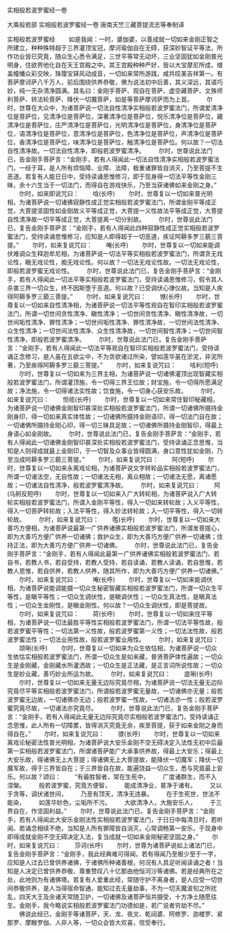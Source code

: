 实相般若波罗蜜经一卷


大乘般若部
实相般若波罗蜜经一卷
唐南天竺三藏菩提流志等奉制译


实相般若波罗蜜经
　　如是我闻：一时，婆伽婆，以善成就一切如来金刚正智之所建立，种种殊特超于三界灌顶宝冠，摩诃瑜伽自在无碍，获深妙智证平等法，所作功业皆已究竟，随众生心悉令满足，三世平等常无动坏，三业坚固犹如金刚普光明身，住欲界他化自在天王宫殿之中。其王宫殿种种严好，皆以大宝摩尼所成，缯盖幢幡众彩交映，珠璎宝铎风动成音，一切如来常所游践，咸共叹美吉祥第一。有菩萨摩诃萨八千万人，前后围绕供养恭敬，佛为说法初中后善，其义深远，其语巧妙，纯一无杂清净圆满。其名曰：金刚手菩萨、观自在菩萨、虚空藏菩萨、文殊师利菩萨、转法轮菩萨、降伏一切魔菩萨，如是等菩萨摩诃萨而为上首。
　　尔时，世尊在大众中，为诸菩萨说一切法自性清净实相般若波罗蜜法门，所谓爱清净位是菩萨位，见清净位是菩萨位，深著清净位是菩萨位，悦乐清净位是菩萨位，藏清净位是菩萨位，庄严清净位是菩萨位，光明清净位是菩萨位，身清净位是菩萨位，语清净位是菩萨位，意清净位是菩萨位，色清净位是菩萨位，声清净位是菩萨位，香清净位是菩萨位，味清净位是菩萨位，触清净位是菩萨位。何以故？一切法自性清净故。一切法自性清净，即般若波罗蜜清净。
　　尔时，世尊说此法门已，告金刚手菩萨言：“金刚手，若有人得闻此一切法自性清净实相般若波罗蜜法门，一经于耳，是人所有烦恼障、业障、法障，极重诸罪皆自消灭，乃至菩提不生恶道。若复有人能日日中，受持读诵思惟修习，即于现身得一切法平等性金刚三昧，余十六生当于一切法门，而得自在游戏快乐，乃至当获诸佛如来金刚之身。”
　　尔时，如来即说咒曰：
　　唅(长呼)
　　尔时，世尊复以一切如来普光明相，为诸菩萨说一切诸佛寂静性成正觉实相般若波罗蜜法门，所谓金刚平等成正觉，大菩提坚固性如金刚故义平等成正觉，大菩提一义性故法平等成正觉，大菩提自性清净故一切平等成正觉，大菩提离一切分别故。
　　尔时，世尊说此法门已，复告金刚手菩萨言：“金刚手，若有人得闻此四种寂静性成正觉实相般若波罗蜜法门，受持读诵思惟修习，应知是人即得超于一切恶道，疾证阿耨多罗三藐三菩提。”
　　尔时，如来复说咒曰：
　　唵(长呼)
　　尔时，世尊复以一切如来能调伏难调众生释迦牟尼相，为诸菩萨说一切法平等实相般若波罗蜜法门，所谓贪无戏论性，瞋无戏论性，痴无戏论性。何以故？一切法无戏论性故。一切法无戏论性，即般若波罗蜜无戏论性。
　　尔时，世尊说此法门已，复告金刚手菩萨言：“金刚手，若有人得闻此一切法平等实相般若波罗蜜法门，受持读诵思惟修习，假令其人杀害三界一切众生，终不因斯堕于恶道。何以故？已受调伏心律仪故。当知是人疾得阿耨多罗三藐三菩提。”
　　尔时，如来复说咒曰：
　　憾(长呼)
　　尔时，世尊复以一切如来自性清净相，为诸菩萨说一切法平等性观自在智印实相般若波罗蜜法门，所谓一切世间贪性清净、瞋性清净；一切世间贪性清净、瞋性清净故，一切世间垢性清净、罪性清净；一切世间垢性清净、罪性清净故，一切世间法性清净、众生性清净；一切世间法性清净、众生性清净故，一切世间智性清净；一切世间智性清净，即般若波罗蜜清净。
　　尔时，世尊说此法门已，复告金刚手菩萨言：“金刚手，若有人得闻此一切法平等观自在智印实相般若波罗蜜法门，受持读诵正念修习，是人虽在五欲尘中，不为贪欲诸过所染，譬如莲华虽在淤泥，非泥所著，乃至疾得阿耨多罗三藐三菩提。”
　　尔时，如来复说咒曰：
　　咭利(短呼)
　　尔时，世尊复以一切如来为三界主相，为诸菩萨说一切诸佛灌顶出现智藏实相般若波罗蜜法门，所谓灌顶施，令一切得三界王位故；财宝施，令一切得所愿满足故；净法施，令一切得诸法实性故；饮食施，令一切身心获安乐故。
　　尔时，如来复说咒曰：
　　怛缆(长呼)
　　尔时，世尊复以一切如来常住智印秘藏相，为诸菩萨说一切诸佛金刚智印甚深处实相般若波罗蜜法门，所谓一切诸佛所摄持金刚身印，得一切如来真实体性故；一切诸佛所摄持金刚语印，得一切法门自在故；一切诸佛所摄持金刚心印，得一切三昧具足故；一切诸佛所摄持金刚智印，得最上身语心如金刚故。
　　尔时，世尊说此法门已，复告金刚手菩萨言：“金刚手，若有人得闻此一切诸佛金刚智印甚深处实相般若波罗蜜法门，受持读诵正念思惟，当知是人则得成就最上金刚印，于一切智及众事业皆得圆满，身口意性犹如金刚，乃至当成阿耨多罗三藐三菩提。”
　　尔时，如来复说咒曰：
　　阿(短呼)
　　尔时，世尊复以一切如来永离戏论相，为诸菩萨说文字转轮品实相般若波罗蜜法门，所谓一切诸法空，无自性故；一切诸法无相，离众相故；一切诸法无愿，离诸愿故；一切诸法自性清净，般若波罗蜜清净故。
　　尔时，如来复说咒曰：
　　阿(乌舸反短呼)
　　尔时，世尊复以一切如来入广大转轮相，为诸菩萨说入广大转轮实相般若波罗蜜法门，所谓入金刚平等性，得入一切如来转轮故；入义平等性，得入一切菩萨转轮故；入法平等性，得入妙法转轮故；入一切平等性，得入一切转轮故。
　　尔时，如来复说咒曰：
　　嚂(长呼)
　　尔时，世尊复以一切如来大善巧方便相，为诸菩萨说最第一广供养诸佛实相般若波罗蜜法门，所谓发菩提心，即为大善巧方便广供养一切诸佛；救护众生，即为大善巧方便广供养一切诸佛；住持正法，即为大善巧方便广供养一切诸佛。
　　尔时，世尊说此法门已，复告金刚手菩萨言：“金刚手，若有人得闻此最第一广供养诸佛实相般若波罗蜜法门，若自书，若教人书，若自受持，若教人受持，若自读诵，若教人读诵，若自思惟，若教人思惟，若自供养，若教人供养，随其所作，即为大善巧方便广供养一切诸佛。”
　　尔时，如来复说咒曰：
　　唵(长呼)
　　尔时，世尊复以一切如来能调伏相，为诸菩萨说能调能摄一切众生秘密智藏实相般若波罗蜜法门，所谓一切众生平等性，是瞋平等性；一切众生调伏性，是瞋调伏性；一切众生真法性，是瞋真法性；一切众生金刚性，是瞋金刚性。何以故？一切众生调伏性，即是菩提故。
　　尔时，如来复说咒曰：
　　荷(长呼)
　　尔时，世尊复以一切如来住平等相，为诸菩萨说一切法最胜平等性实相般若波罗蜜法门，所谓一切法平等性故，般若波罗蜜平等性；一切法第一义性故，般若波罗蜜第一义性；一切法法性故，般若波罗蜜法性；一切法业用性故，般若波罗蜜业用性。
　　尔时，如来复说咒曰：
　　颉唎(长呼)
　　尔时，世尊复以一切如来为众生依怙相，为诸菩萨说一切众生依怙实相般若波罗蜜法门，所谓一切众生是如来藏，普贤菩萨体性遍故；一切众生是金刚藏，金刚藏水所灌洒故；一切众生是正法藏，是正言词所说性故；一切众生是妙业藏，善巧妙业所运为故。
　　尔时，如来复说咒曰：
　　底唎(长呼)
　　尔时，世尊复以一切如来无量无边际究竟尽相，为诸菩萨说一切法无量无边际究竟尽平等实相般若波罗蜜法门，所谓般若波罗蜜无量故，一切诸佛亦无量；般若波罗蜜无边故，一切诸佛亦无边；般若波罗蜜一性故，一切诸法亦一性；般若波罗蜜究竟尽故，一切诸法亦究竟尽。
　　尔时，世尊说此法门已，复告金刚手菩萨言：“金刚手，若有人得闻此无量无边际究竟尽实相般若波罗蜜法门，受持读诵正念思惟，此人所有一切障累，皆得消灭究竟无余，疾至菩提，获于如来金刚之身而得自在。”
　　尔时，如来复说咒曰：
　　骠(长呼)
　　尔时，世尊复以一切如来离戏论秘密法性普光明相，为诸菩萨说大安乐金刚不空无碍决定入法性无初中后最第一实相般若波罗蜜法门，所谓诸菩萨能广大承事供养故，得最上大安乐；得最上大安乐故，得诸佛无上大菩提；得诸佛无上大菩提故，能降伏一切魔军；降伏一切魔军故，得于三界皆自在；于三界皆自在故，能遍饶益一切众生，悉与究竟最上安乐。何以故？颂曰：
　　“有最胜智者，常在生死中，
　　广度诸群生，而不入涅槃。
　　般若波罗蜜，究竟方便智，
　　能成清净业，普净于诸有。
　　又以于贪等，调伏诸世间，
　　乃至有顶天，清净无违暴。
　　在于生死世，世法不能染，
　　如莲华妙色，尘垢所不污。
　　大欲清净人，大施安乐人，
　　于三界自在，作坚固利益。”
　　尔时，世尊说此法门已，复告金刚手菩萨言：“金刚手，若有人得闻此大安乐金刚法性实相般若波罗蜜法门，于日日中每清旦时，若听闻、若诵念相续不绝，当知是人所有罪障皆自消灭，心常调畅第一安乐，于现身中即得成就金刚不空无碍决定入法，复当成就一切如来金刚秘密坚固之身。”
　　尔时，如来复说咒曰：
　　莎诃(长呼)
　　尔时，世尊为诸菩萨说如上诸法门已，复告金刚手菩萨言：“金刚手，我此经典难可得闻，若有得闻乃至极少至于一字，应知是人过去已曾供养诸佛，于诸佛所种诸善根，何况有人具足听闻读诵之者！当知是人决定已曾供养恭敬、尊重赞叹八十亿那由他恒河沙等诸佛。若是经典所在之处，此地则为有诸佛塔。若复有人爱重此经，常随守护不离身者，是人应受一切世间恭敬供养，是人当得宿命智通，能知过去无量劫事，不为一切天魔波旬之所扰乱，四天大王及余诸天常随卫护，一切诸佛及诸菩萨恒共摄受，十方净土随愿往生。金刚手，我今略说实相般若波罗蜜法门功德如是，若广说者穷劫不尽。”
　　佛说此经已，金刚手等诸菩萨，天、龙、夜叉、乾闼婆、阿修罗、迦楼罗、紧那罗、摩睺罗伽、人非人等，一切众会皆大欢喜，信受奉行。



